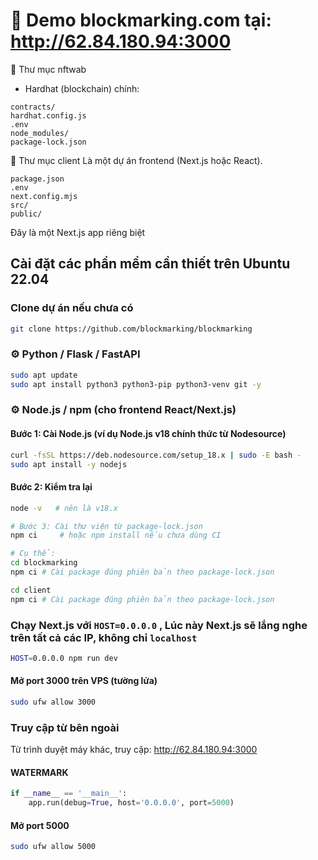 # 💾 Demo blockmarking.com tại: http://62.84.180.94:3000

🔹 Thư mục nftwab

* Hardhat (blockchain) chính:

```plaintext
contracts/
hardhat.config.js
.env
node_modules/
package-lock.json
```

🔹 Thư mục client
Là một dự án frontend (Next.js hoặc React).

```plaintext
package.json
.env
next.config.mjs
src/
public/
```

Đây là một Next.js app riêng biệt

## Cài đặt các phần mềm cần thiết trên Ubuntu 22.04

### Clone dự án nếu chưa có

```bash
git clone https://github.com/blockmarking/blockmarking
```

### ⚙️ Python / Flask / FastAPI

```bash
sudo apt update
sudo apt install python3 python3-pip python3-venv git -y
```

### ⚙️ Node.js / npm (cho frontend React/Next.js)

#### Bước 1: Cài Node.js (ví dụ Node.js v18 chính thức từ Nodesource)

```bash
curl -fsSL https://deb.nodesource.com/setup_18.x | sudo -E bash -
sudo apt install -y nodejs
```

#### Bước 2: Kiểm tra lại

```bash
node -v   # nên là v18.x

# Bước 3: Cài thư viện từ package-lock.json
npm ci     # hoặc npm install nếu chưa dùng CI

# Cụ thể:
cd blockmarking
npm ci # Cài package đúng phiên bản theo package-lock.json

cd client
npm ci # Cài package đúng phiên bản theo package-lock.json
```

### Chạy Next.js với `HOST=0.0.0.0` , Lúc này Next.js sẽ lắng nghe trên tất cả các IP, không chỉ `localhost`

```bash
HOST=0.0.0.0 npm run dev
```

#### Mở port 3000 trên VPS (tường lửa)

```bash
sudo ufw allow 3000
```

### Truy cập từ bên ngoài

Từ trình duyệt máy khác, truy cập: http://62.84.180.94:3000

#### WATERMARK

```python
if __name__ == '__main__':
    app.run(debug=True, host='0.0.0.0', port=5000)
```

#### Mở port 5000

```bash  
sudo ufw allow 5000
```
